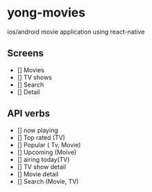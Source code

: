 # yong-movies
ios/android movie application using react-native 

## Screens
- [] Movies
- [] TV shows
- [] Search
- [] Detail

## API verbs
- [] now playing
- [] Top rated (TV)
- [] Popular ( Tv, Movie)
- [] Upcoming (Moive)
- [] airing today(TV)
- [] TV show detail
- [] Movie detail
- [] Search (Movie, TV)
